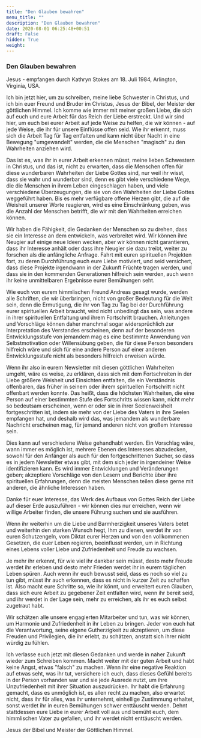 ```yaml
---
title: "Den Glauben bewahren"
menu_title: ""
description: "Den Glauben bewahren"
date: 2020-08-01 06:25:48+00:51
draft: False
hidden: True
weight:
---
```

### Den Glauben bewahren

Jesus - empfangen durch Kathryn Stokes am 18. Juli 1984, Arlington, Virginia, USA.

Ich bin jetzt hier, um zu schreiben, meine liebe Schwester in Christus, und ich bin euer Freund und Bruder im Christus, Jesus der Bibel, der Meister der göttlichen Himmel.  Ich komme wie immer mit meiner großen Liebe, die sich auf euch und eure Arbeit für das Reich der Liebe erstreckt. Und wir sind hier, um euch bei eurer Arbeit auf jede Weise zu helfen, die wir können - auf jede Weise, die ihr für unsere Einflüsse offen seid. Wie ihr erkennt, muss sich die Arbeit Tag für Tag entfalten und kann nicht über Nacht in eine Bewegung "umgewandelt" werden, die die Menschen "magisch" zu den Wahrheiten anziehen wird.

Das ist es, was ihr in eurer Arbeit erkennen müsst, meine lieben Schwestern in Christus, und das ist, nicht zu erwarten, dass die Menschen offen für diese wunderbaren Wahrheiten der Liebe Gottes sind, nur weil ihr wisst, dass sie wahr und wunderbar sind, denn es gibt viele verschiedene Wege, die die Menschen in ihrem Leben eingeschlagen haben, und viele verschiedene Überzeugungen, die sie von den Wahrheiten der Liebe Gottes weggeführt haben. Bis es mehr verfügbare offene Herzen gibt, die auf die Weisheit unserer Worte reagieren, wird es eine Einschränkung geben, was die Anzahl der Menschen betrifft, die wir mit den Wahrheiten erreichen können.

Wir haben die Fähigkeit, die Gedanken der Menschen so zu drehen, dass sie ein Interesse an dem entwickeln, was verbreitet wird. Wir können ihre Neugier auf einige neue Ideen wecken, aber wir können nicht garantieren, dass ihr Interesse anhält oder dass ihre Neugier sie dazu treibt, weiter zu forschen als die anfängliche Anfrage. Fahrt mit euren spirituellen Projekten fort, zu deren Durchführung euch eure Liebe motiviert, und seid versichert, dass diese Projekte irgendwann in der Zukunft Früchte tragen werden, und dass sie in den kommenden Generationen hilfreich sein werden, auch wenn ihr keine unmittelbaren Ergebnisse eurer Bemühungen seht.

Wie euch von eurem himmlischen Freund Andreas gesagt wurde, werden alle Schriften, die wir überbringen, nicht von großer Bedeutung für die Welt sein, denn die Ermutigung, die ihr von Tag zu Tag bei der Durchführung eurer spirituellen Arbeit braucht, wird nicht unbedingt das sein, was andere in ihrer spirituellen Entfaltung und ihrem Fortschritt brauchen. Anleitungen und Vorschläge können daher manchmal sogar widersprüchlich zur Interpretation des Verstandes erscheinen, denn auf der besonderen Entwicklungsstufe von jemandem mag es eine bestimmte Anwendung von Selbstmotivation oder Willensübung geben, die für diese Person besonders hilfreich wäre und sich für eine andere Person auf einer anderen Entwicklungsstufe nicht als besonders hilfreich erweisen würde.

Wenn ihr also in eurem Newsletter mit diesen göttlichen Wahrheiten umgeht, wäre es weise, zu erklären, dass sich mit dem Fortschreiten in der Liebe größere Weisheit und Einsichten entfalten, die ein Verständnis offenbaren, das früher in seinem oder ihrem spirituellen Fortschritt nicht offenbart werden konnte. Das heißt, dass die höchsten Wahrheiten, die eine Person auf einer bestimmten Stufe des Fortschritts wissen kann, nicht mehr so bedeutsam erscheinen, wenn er oder sie in ihrer Seelenweisheit fortgeschritten ist, indem sie mehr von der Liebe des Vaters in ihre Seelen empfangen hat, und deshalb wird das, was jemandem als wunderbare Nachricht erscheinen mag, für jemand anderen nicht von großem Interesse sein.

Dies kann auf verschiedene Weise gehandhabt werden. Ein Vorschlag wäre, wann immer es möglich ist, mehrere Ebenen des Interesses abzudecken, sowohl für den Anfänger als auch für den fortgeschrittenen Sucher, so dass es in jedem Newsletter etwas gibt, mit dem sich jeder in irgendeiner Weise identifizieren kann. Es wird immer Entwicklungen und Veränderungen geben; akzeptiere Vorschläge von den Lesern und Berichte über ihre spirituellen Erfahrungen, denn die meisten Menschen teilen diese gerne mit anderen, die ähnliche Interessen haben.

Danke für euer Interesse, das Werk des Aufbaus von Gottes Reich der Liebe auf dieser Erde auszuführen - wir können dies nur erreichen, wenn wir willige Arbeiter finden, die unsere Führung suchen und sie ausführen.

Wenn ihr weiterhin um die Liebe und Barmherzigkeit unseres Vaters betet und weiterhin den starken Wunsch hegt, Ihm zu dienen, werdet ihr von euren Schutzengeln, vom Diktat eurer Herzen und von den vollkommenen Gesetzen, die euer Leben regieren, beeinflusst werden, um in Richtung eines Lebens voller Liebe und Zufriedenheit und Freude zu wachsen.

Je mehr ihr erkennt, für wie viel ihr dankbar sein müsst, desto mehr Freude werdet ihr erleben und desto mehr Frieden werdet ihr in eurem täglichen Leben spüren. Auch wenn ihr euch bewusst seid, dass es noch so viel zu tun gibt, müsst ihr auch erkennen, dass es nicht in kurzer Zeit zu schaffen ist. Also macht eure Schritte so, wie ihr könnt, und erweitert euren Glauben, dass sich eure Arbeit zu gegebener Zeit entfalten wird, wenn ihr bereit seid, und ihr werdet in der Lage sein, mehr zu erreichen, als ihr es euch selbst zugetraut habt.

Wir schätzen alle unsere engagierten Mitarbeiter und tun, was wir können, um Harmonie und Zufriedenheit in ihr Leben zu bringen. Jeder von euch hat die Verantwortung, seine eigene Gutherzigkeit zu akzeptieren, um diese Freuden und Privilegien, die ihr erlebt, zu schätzen, anstatt sich ihrer nicht würdig zu fühlen.

Ich verlasse euch jetzt mit diesen Gedanken und werde in naher Zukunft wieder zum Schreiben kommen. Macht weiter mit der guten Arbeit und habt keine Angst, etwas "falsch" zu machen. Wenn ihr eine negative Reaktion auf etwas seht, was ihr tut, versichere ich euch, dass dieses Gefühl bereits in der Person vorhanden war und sie jede Ausrede nutzt, um ihre Unzufriedenheit mit ihrer Situation auszudrücken. Ihr habt die Erfahrung gemacht, dass es unmöglich ist, es allen recht zu machen, also erwartet nicht, dass ihr für alles, was ihr unternehmt, einhellige Zustimmung erhaltet, sonst werdet ihr in euren Bemühungen schwer enttäuscht werden. Dehnt stattdessen eure Liebe in eurer Arbeit voll aus und bemüht euch, dem himmlischen Vater zu gefallen, und ihr werdet nicht enttäuscht werden.

Jesus der Bibel und Meister der Göttlichen Himmel.
